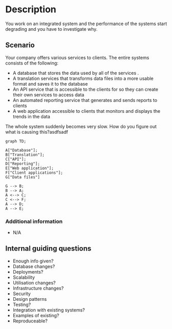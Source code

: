 # Description
You work on an integrated system and the performance of the systems start degrading and you have to investigate why.

## Scenario
Your company offers various services to clients. The entire systems consists of the following:

 - A database that stores the data used by all of the services .
 - A translation services that transforms data files into a more usable format and saves it to the database
 - An API service that is accessible to the clients for so they can create their own services to access data
 - An automated reporting service that generates and sends reports to clients
 - A web application accessible to clients that monitors and displays the trends in the data

The whole system suddenly becomes very slow. How do you figure out what is causing this?asdfsadf

```mermaid
graph TD;

A["Database"];
B["Translation"];
C["API"];
D["Reporting"];
E["Web application"];
F["Client applications"];
G["Data files"]

G --> B;
B --> A;
A <--> C;
C <--> F;
A --> D;
A --> E;

```

### Additional information
 - N/A
 
 ## Internal guiding questions
 - Enough info given?
 - Database changes?
 - Deployments?
 - Scalability
 - Utilisation changes?
 - Infrastructure changes?
 - Security
 - Design patterns
 - Testing?
 - Integration with existing systems?
 - Examples of existing?
 - Reproduceable?
